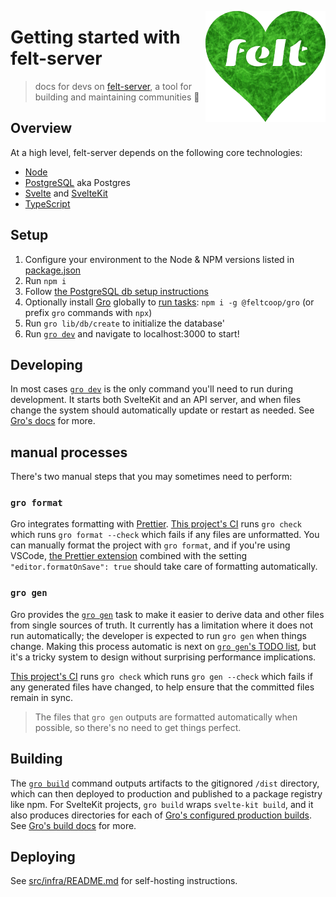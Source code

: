 [<img src="/src/static/felt.png" align="right" width="192" height="178">](https://felt.dev)

# Getting started with felt-server

> docs for devs on [felt-server](https://github.com/feltcoop/felt-server),
> a tool for building and maintaining communities 💚

## Overview

At a high level, felt-server depends on the following core technologies:

- [Node](https://nodejs.org)
- [PostgreSQL](https://www.postgresql.org) aka Postgres
- [Svelte](https://svelte.dev) and [SvelteKit](https://kit.svelte.dev)
- [TypeScript](https://www.typescriptlang.org)

## Setup

1. Configure your environment to the Node & NPM versions listed in [package.json](/package.json)
1. Run `npm i`
1. Follow [the PostgreSQL db setup instructions](/src/lib/db/README.md)
1. Optionally install [Gro](https://github.com/feltcoop/gro)
   globally to [run tasks](https://github.com/feltcoop/gro/tree/main/src/docs/task.md):
   `npm i -g @feltcoop/gro` (or prefix `gro` commands with `npx`)
1. Run `gro lib/db/create` to initialize the database'
1. Run [`gro dev`](https://github.com/feltcoop/gro/blob/main/src/docs/dev.md)
   and navigate to localhost:3000 to start!

## Developing

In most cases [`gro dev`](https://github.com/feltcoop/gro/blob/main/src/docs/dev.md)
is the only command you'll need to run during development.
It starts both SvelteKit and an API server,
and when files change the system should automatically update or restart as needed.
See [Gro's docs](https://github.com/feltcoop/gro) for more.

## manual processes

There's two manual steps that you may sometimes need to perform:

### `gro format`

Gro integrates formatting with [Prettier](https://github.com/prettier/prettier).
[This project's CI](/.github/workflows/check.yml)
runs `gro check` which runs `gro format --check` which fails if any files are unformatted.
You can manually format the project with `gro format`, and if you're using VSCode,
[the Prettier extension](https://marketplace.visualstudio.com/items?itemName=esbenp.prettier-vscode)
combined with the setting `"editor.formatOnSave": true`
should take care of formatting automatically.

### `gro gen`

Gro provides the [`gro gen`](https://github.com/feltcoop/gro/blob/main/src/docs/gen.md)
task to make it easier to derive data and other files from single sources of truth.
It currently has a limitation where it does not run automatically;
the developer is expected to run `gro gen` when things change.
Making this process automatic is next on
[`gro gen`'s TODO list](https://github.com/feltcoop/gro/blob/main/src/docs/gen.md#todo),
but it's a tricky system to design without surprising performance implications.

[This project's CI](/.github/workflows/check.yml)
runs `gro check` which runs `gro gen --check` which fails if any generated files have changed,
to help ensure that the committed files remain in sync.

> The files that `gro gen` outputs are formatted automatically when possible,
> so there's no need to get things perfect.

## Building

The [`gro build`](https://github.com/feltcoop/gro/blob/main/src/docs/build.md) command
outputs artifacts to the gitignored `/dist` directory,
which can then deployed to production and published to a package registry like npm.
For SvelteKit projects, `gro build` wraps `svelte-kit build`,
and it also produces directories for each of
[Gro's configured production builds](https://github.com/feltcoop/gro/blob/main/src/docs/config.md).
See [Gro's build docs](https://github.com/feltcoop/gro/blob/main/src/docs/build.md) for more.

## Deploying

See [src/infra/README.md](/src/infra/README.md) for self-hosting instructions.
